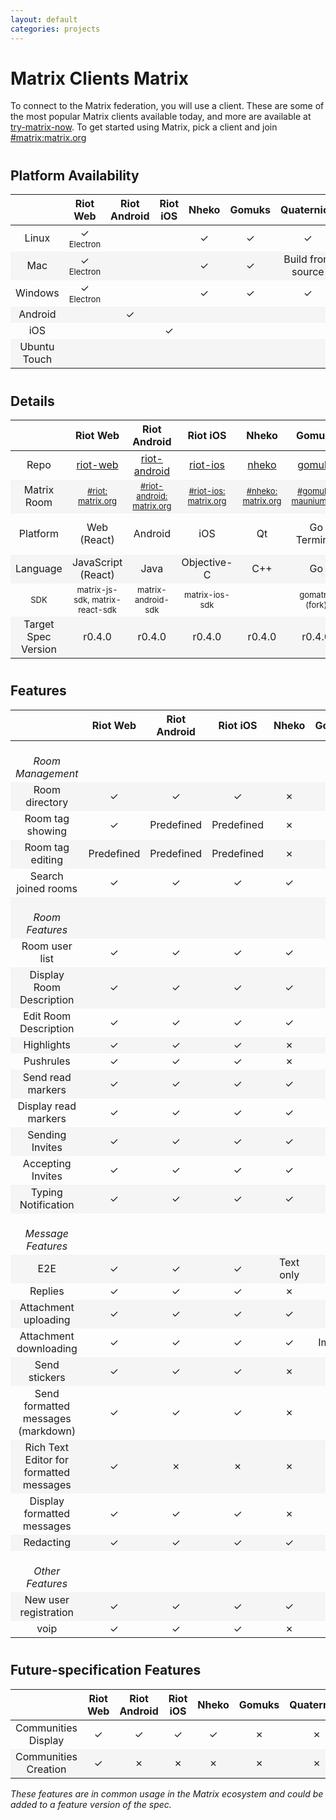 ```yaml
---
layout: default
categories: projects
---
```


<style>
table {
    width: 100%
}

table tr td {
    width: 8%
}

table tr td:nth-child(1) {
    width: 18% !important;
}

#document table:first-of-type tr td:nth-child(1) {
  white-space: &#10007;wrap;
}

table tr:nth-child(even) {
  background-color: #f5f5f5;
}

table:nth-of-type(2) tr:nth-child(5)  {
    font-size: small;
}

.green {
    color: #78A830;
    font-weight: bold;
     font-size: x-large;
}
.orange {
    color: #F0A800;
}
.red {
    color: #D84830;
}
small {
    font-size: small;
    font-weight: normal;
}
h2 {
    padding-top: 10px;
}
</style>
<!-- https://www.colourlovers.com/palette/65580/traffic_light <-  &#10003; pls -->
<script>
jQuery(document).ready(function () {
    jQuery("td").each(function( index ) {
        var text = jQuery( this ).text();
        if (text.startsWith("Yes") || text.startsWith("✓")) {
            jQuery(this).addClass("green");
        }
        if (text.match(/Build from source|WIP|Predefined|Images|Partial|Text only/))
        {
            jQuery(this).addClass("orange");
        }
        if (text === "No" || text.startsWith("✗")) {
            jQuery(this).addClass("red");
        }
    });
});
</script>

# Matrix Clients Matrix

To connect to the Matrix federation, you will use a client. These are some of the most popular Matrix clients available today, and more are available at  [try-matrix-now](try-matrix-now). To get started using Matrix, pick a client and join [#matrix:matrix.org](https://matrix.to/#/#matrix:matrix.org)

## Platform Availability

||    Riot Web    |    Riot Android    |    Riot iOS    |    Nheko    |    Gomuks    |    Quaternion    |    Fractal    |    Seaglass    |    Matrique    |    uMatriks    |
:---:|:---:|:---:|:---:|:---:|:---:|:---:|:---:|:---:|:---:|:---:
Linux|&#10003;<br /><small>Electron</small>| |          |   &#10003;  | &#10003;     |  &#10003;        |   &#10003;    |                |        &#10003;|
Mac|&#10003;<br /><small>Electron</small>||             |  &#10003;   |      &#10003;| Build from source|            WIP|        &#10003;|
Windows|&#10003;<br /><small>Electron</small>||         |     &#10003;|      &#10003;|          &#10003;|               |                |        &#10003;|
Android||&#10003;||||||
iOS|||&#10003;|||||
Ubuntu Touch||||||||||&#10003;

## Details

||    Riot Web    |    Riot Android    |    Riot iOS    |    Nheko    |    Gomuks    |    Quaternion    |    Fractal    |    Seaglass    |    Matrique    |    uMatriks    |
:---:|:---:|:---:|:---:|:---:|:---:|:---:|:---:|:---:|:---:|:---:
Repo|[riot-web](https://github.com/vector-im/riot-web/)|[riot-android](https://github.com/vector-im/riot-android/)|[riot-ios](https://github.com/vector-im/riot-ios/)|[nheko](https://github.com/mujx/nheko)|[gomuks](https://github.com/tulir/gomuks)|[Quaternion](https://github.com/QMatrixClient/Quaternion/)|[Fractal](https://gitlab.gnome.org/World/fractal)|[Seaglass](https://github.com/neilalexander/seaglass)|[Matrique](https://gitlab.com/b0/matrique)|[uMatriks](https://github.com/uMatriks/uMatriks)
Matrix Room|<small>[#riot:<br />matrix.org](https://matrix.to/#/#riot:matrix.org)</small>|<small>[#riot-android:<br />matrix.org](https://matrix.to/#/#riot-android:matrix.org)</small>|<small>[#riot-ios:<br />matrix.org](https://matrix.to/#/#riot-ios:matrix.org)</small>|<small>[#nheko:<br />matrix.org](https://matrix.to/#/##nheko:matrix.org)</small>|<small>[#gomuks:<br />maunium.net](https://matrix.to/#/#gomuks:maunium.net)</small>|<small>[#qmatrixclient:<br />matrix.org](https://matrix.to/#/#qmatrixclient:matrix.org)</small>|<small>[#fractal-gtk:<br />matrix.org](https://matrix.to/#/#fractal-gtk:matrix.org)</small>|<small>[#seaglass:<br />matrix.org](https://matrix.to/#/#seaglass:matrix.org)</small>|<small>[#matrique:<br />matrix.org](https://matrix.to/#/#matrique:matrix.org)</small>|<small>[#uMatriks:<br />matrix.org](https://matrix.to/#/#uMatriks:matrix.org)</small>
Platform| Web (React)|          Android|             iOS|           Qt|Go<br />Terminal|              Qt|           GTK+|macOS<br />Cocoa|              Qt|Qt<br />Ubuntu Touch|
Language| JavaScript (React)|      Java|     Objective-C|          C++|            Go|               C++|           Rust|           Swift|             C++|             C++|
SDK | matrix-js-sdk, matrix-react-sdk| matrix-android-sdk|matrix-ios-sdk||gomatrix (fork)|libqmatrixclient|             |  matrix-ios-sdk|libqmatrixclient|libqmatrixclient|
Target Spec Version|r0.4.0|             r0.4.0|             r0.4.0|           r0.4.0|            r0.4.0|                r0.4.0|             r0.4.0|              r0.4.0|              r0.4.0|              r0.4.0|

## Features

||    Riot Web    |    Riot Android    |    Riot iOS    |    Nheko    |    Gomuks    |    Quaternion    |    Fractal    |    Seaglass    |    Matrique    |    uMatriks
:---:|:---:|:---:|:---:|:---:|:---:|:---:|:---:|:---:|:---:|:---:
<br/>*Room Management*|
Room directory|  &#10003;|     &#10003;|        &#10003;|     &#10007;|      &#10007;|          &#10007;|       &#10003;|        &#10007;|        &#10007;|        &#10007;|
Room tag showing| &#10003;|  Predefined|      Predefined|     &#10007;|      &#10003;|          &#10003;|       &#10007;|        &#10007;|        &#10007;|        &#10007;|
Room tag editing|Predefined| Predefined|      Predefined|     &#10007;|      &#10007;|          &#10003;|       &#10007;|        &#10007;|        &#10007;|        &#10007;|
Search joined rooms| &#10003;| &#10003;|        &#10003;|     &#10003;|      &#10003;|          &#10007;|       &#10003;|        &#10003;|        &#10003;|        &#10007;|
<br/>*Room Features*|
Room user list| &#10003;|      &#10003;|        &#10003;|     &#10003;|      &#10003;|          &#10003;|       &#10003;|        &#10003;|        &#10007;|        &#10003;|
Display Room Description|&#10003;|&#10003;|     &#10003;|     &#10003;|      &#10003;|          &#10003;|       &#10003;|        &#10003;|        &#10003;|        &#10003;|
Edit Room Description|&#10003;|&#10003;|        &#10003;|     &#10003;|      &#10007;|          &#10003;|       &#10003;|        &#10003;|        &#10003;|        &#10007;|
Highlights |&#10003;|          &#10003;|        &#10003;|     &#10007;|      &#10003;|          &#10003;|       &#10003;|        &#10003;|        &#10007;|        &#10003;|
Pushrules | &#10003;|          &#10003;|        &#10003;|     &#10007;|      &#10003;|          &#10003;|       &#10007;|        &#10007;|        &#10007;|        &#10007;|
Send read markers| &#10003;|   &#10003;|        &#10003;|     &#10003;|      &#10003;|          &#10003;|       &#10003;|        &#10007;|        &#10007;|        &#10007;|
Display read markers |&#10003;|&#10003;|        &#10003;|     &#10003;|      &#10007;|          &#10007;|       &#10007;|        &#10007;|        &#10007;|        &#10007;|
Sending Invites| &#10003;| &#10003;|            &#10003;|     &#10003;|      &#10007;|          &#10003;|       &#10003;|        &#10007;|        &#10007;|        &#10007;|
Accepting Invites| &#10003;| &#10003;|          &#10003;|     &#10003;|      &#10007;|          &#10003;|       &#10003;|        &#10003;|        &#10007;|        &#10007;|
Typing Notification|&#10003;|  &#10003;|        &#10003;|     &#10003;|      &#10003;|          &#10003;|       &#10003;|        &#10003;|        &#10003;|        &#10007;|
<br/>*Message Features*|
E2E|&#10003;|                  &#10003;|        &#10003;|    Text only|      &#10007;|          &#10007;|       &#10007;|        &#10003;|        &#10007;|        &#10007;|
Replies| &#10003;|             &#10003;|        &#10003;|     &#10007;|      &#10007;|          &#10007;|       &#10007;|        &#10007;|        &#10007;|        &#10007;|
Attachment uploading|&#10003;| &#10003;|        &#10003;|     &#10003;|      &#10007;|          &#10007;|       &#10003;|        &#10007;|        &#10003;|        &#10007;|
Attachment downloading| &#10003;| &#10003;|     &#10003;|     &#10003;|        Images|          &#10003;|       &#10003;|        &#10003;|        &#10003;|        &#10003;|
Send stickers| &#10003;|       &#10003;|        &#10003;|     &#10007;|      &#10007;|          &#10007;|       &#10007;|        &#10007;|        &#10007;|        &#10007;|
Send formatted messages (markdown)|&#10003;|&#10003;|&#10003;|&#10007;|      &#10003;|          &#10007;|       &#10003;|        &#10003;|        &#10003;|        &#10007;|
Rich Text Editor for formatted messages| &#10003;|&#10007;|&#10007;|&#10007;|&#10007;|          &#10007;|       &#10007;|        &#10007;|        &#10007;|        &#10007;|
Display formatted messages| &#10003;| &#10003;| &#10003;|     &#10007;|      &#10003;|          &#10007;|       &#10007;|        &#10003;|        &#10003;|        &#10007;|
Redacting | &#10003;|          &#10003;|        &#10003;|     &#10003;|      &#10007;|          &#10007;|       &#10003;|        &#10003;|        &#10003;|        &#10007;|
<br/>*Other Features*|
New user registration|&#10003;|&#10003;|        &#10003;|     &#10003;|      &#10007;|          &#10007;|       &#10007;|        &#10007;|        &#10007;|        &#10007;|
voip|&#10003;|                 &#10003;|        &#10003;|     &#10007;|      &#10007;|          &#10007;|       &#10007;|        &#10007;|        &#10007;|        &#10007;|

## Future-specification Features

||    Riot Web    |    Riot Android    |    Riot iOS    |    Nheko    |    Gomuks    |    Quaternion    |    Fractal    |    Seaglass    |    Matrique    |    uMatriks
:---:|:---:|:---:|:---:|:---:|:---:|:---:|:---:|:---:|:---:|:---:
Communities Display|&#10003;|  &#10003;|        &#10003;|     &#10003;|      &#10007;|          &#10007;|       &#10007;|        &#10007;|        &#10007;|        &#10007;|
Communities Creation|&#10003;| &#10007;|        &#10007;|     &#10007;|      &#10007;|          &#10007;|       &#10007;|        &#10007;|        &#10007;|        &#10007;|

*These features are in common usage in the Matrix ecosystem and could be added to a feature version of the spec.*